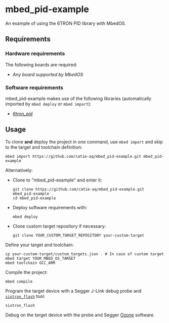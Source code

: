 # mbed_pid-example

An example of using the 6TRON PID library with MbedOS.

## Requirements

### Hardware requirements

The following boards are required:

- *Any board supported by MbedOS*

### Software requirements

mbed_pid-example makes use of the following libraries (automatically
imported by `mbed deploy` or `mbed import`):

- *[6tron_pid](https://github.com/catie-aq/6tron_pid)*

## Usage

To clone **and** deploy the project in one command, use `mbed import` and skip to the
target and toolchain definition:

```shell
mbed import https://github.com/catie-aq/mbed_pid-example.git mbed_pid-example
```

Alternatively:

- Clone to "mbed_pid-example" and enter it:

  ```shell
  git clone https://github.com/catie-aq/mbed_pid-example.git mbed_pid-example
  cd mbed_pid-example
  ```

- Deploy software requirements with:

  ```shell
  mbed deploy
  ```

- Clone custom target repository if necessary:

  ```shell
  git clone YOUR_CUSTOM_TARGET_REPOSITORY your-custom-target
  ```

Define your target and toolchain:

```shell
cp your-custom-target/custom_targets.json . # In case of custom target
mbed target YOUR_MBED_OS_TARGET
mbed toolchain GCC_ARM
```

Compile the project:

```shell
mbed compile
```

Program the target device with a Segger J-Link debug probe and
[`sixtron_flash`](https://github.com/catie-aq/6tron-flash) tool:

```shell
sixtron_flash
```

Debug on the target device with the probe and Segger [Ozone](https://www.segger.com/products/development-tools/ozone-j-link-debugger) software.
